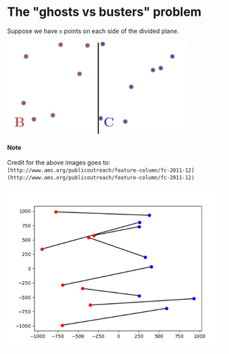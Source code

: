# The "ghosts vs busters" problem

Suppose we have `n` points on each side of the divided plane.

![alt text](readme_images/fcarc-december2011-ham.1.jpg "Tmp")


#### Note

Credit for the above images goes to: `[http://www.ams.org/publicoutreach/feature-column/fc-2011-12](http://www.ams.org/publicoutreach/feature-column/fc-2011-12)`



![alt text](readme_images/Figure_1.png "Tmp")

